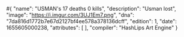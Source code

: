 #{
    "name": "USMAN's 17 deaths 0 kills",
    "description": "Usman lost",
    "image": "https://i.imgur.com/3UJ1Em7.png",
    "dna": "7da816d1772b7e67d2127bf4ee578a378136dcff",
    "edition": 1,
    "date": 1655605000238,
    "attributes": [
    ],
    "compiler": "HashLips Art Engine"
  }
